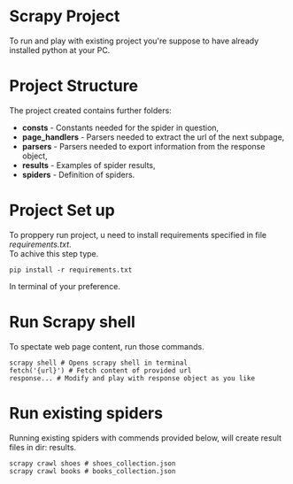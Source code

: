 # Scrapy Project
To run and play with existing project you're suppose to have already installed python at your PC.

# Project Structure
The project created contains further folders:
* **consts** - Constants needed for the spider in question,
* **page_handlers** - Parsers needed to extract the url of the next subpage,
* **parsers** - Parsers needed to export information from the response object,
* **results** - Examples of spider results,
* **spiders** - Definition of spiders.

# Project Set up
To proppery run project, u need to install requirements specified in file _requirements.txt_.\
To achive this step type.
```
pip install -r requirements.txt
```
In terminal of your preference.

# Run Scrapy shell
To spectate web page content, run those commands.
```
scrapy shell # Opens scrapy shell in terminal
fetch('{url}') # Fetch content of provided url
response... # Modify and play with response object as you like
```

# Run existing spiders
Running existing spiders with commends provided below, will create result files in dir: results.
```
scrapy crawl shoes # shoes_collection.json
scrapy crawl books # books_collection.json
```